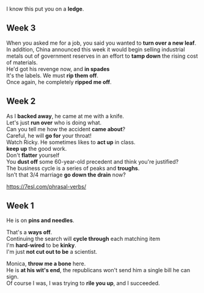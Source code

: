 I know this put you on a **ledge**.  

## Week 3 

When you asked me for a job, you said you wanted to **turn over a new leaf**.  
In addition, China announced this week it would begin selling industrial metals out of government reserves in an effort to **tamp down** the rising cost of materials.   
He'd got his revenge now, and **in spades**   
It's the labels. We must **rip them off**.  
Once again, he completely **ripped me off**.  

## Week 2 
As I **backed away**, he came at me with a knife.  
Let's just **run over** who is doing what.  
Can you tell me how the accident **came about**?  
Careful, he will **go for** your throat!  
Watch Ricky. He sometimes likes to **act up** in class.  
**keep up** the good work.  
Don't **flatter** yourself  
You **dust off** some 60-year-old precedent and think you're justified?   
The business cycle is a series of peaks and **troughs**.   
Isn't that 3/4 marriage **go down the drain** now?  

https://7esl.com/phrasal-verbs/


## Week 1 

He is on **pins and needles**.  

That's a **ways off**.  
Continuing the search will **cycle through** each matching item  
I'm **hard-wired** to be **kinky**.  
I'm just **not cut out to be** a scientist.

Monica, **throw me a bone** here.  
He is **at his wit's end**, the republicans won't send him a single bill he can sign.  
Of course I was, I was trying to **rile you up**, and I succeeded.  

